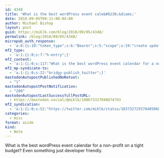 ```yaml
---
id: 4348
title: 'What is the best wordPress event cale&#8230;&diams;'
date: 2018-09-05T09:11:00-04:00
author: Michael Bishop
layout: post
guid: https://miklb.com/blog/2018/09/05/4348/
permalink: /blog/2018/09/05/4348/
micropub_auth_response:
  - 'a:8:{s:10:"token_type";s:6:"Bearer";s:5:"scope";s:19:"create update media";s:2:"me";s:18:"https://miklb.com/";s:9:"issued_by";s:45:"https://miklb.com/wp-json/indieauth/1.0/token";s:9:"client_id";s:21:"https://quill.p3k.io/";s:9:"issued_at";i:1535229673;s:4:"user";i:1;s:13:"last_accessed";i:1536153060;}'
mf2_type:
  - 'a:1:{i:0;s:7:"h-entry";}'
mf2_content:
  - 'a:1:{i:0;s:117:"What is the best wordPress event calendar for a non-profit on a tight budget? Even something just developer friendly.";}'
mf2_mp-syndicate-to:
  - 'a:1:{i:0;s:22:"bridgy-publish_twitter";}'
mastodonAutopostPublishedNoRetoot:
  - "1"
mastodonAutopostPostNotification:
  - "200"
mastodonAutopostLastSuccessfullPostURL:
  - https://mastodon.social/@miklb/100673327040874793
mf2_syndication:
  - 'a:1:{i:0;s:52:"https://twitter.com/miklb/status/1037327255784050688";}'
categories:
  - misc
format: aside
kind:
  - Note
---
```

What is the best wordPress event calendar for a non-profit on a tight budget? Even something just developer friendly.
